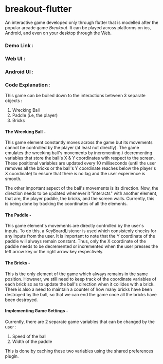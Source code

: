 # breakout-flutter
An interactive game developed only through flutter that is modelled after the popular arcade game *Breakout*. It can be played across platforms on ios, Android, and even on your desktop through the Web.

### Demo Link : 

### Web UI :

### Android UI :

### Code Explanation :

This game can be boiled down to the interactions between 3 separate objects : 
1. Wrecking Ball
2. Paddle (i.e, the player)
3. Bricks

#### The Wrecking Ball -

This game element constantly moves across the game but its movements cannot be controlled by the player (at least not directly). The game emulates the wrecking ball's movements by incrementing / decrementing variables that store the ball's X & Y coordinates with respect to the screen. These positional variables are updated every 10 milliseconds (until the user removes all the bricks or the ball's Y coordinate reaches below the player's X coordinate) to ensure that there is no lag and the user experience is smooth. 

The other important aspect of the ball's movements is its direction. Now, the direction needs to be updated whenever it "interacts" with another element, that are, the player paddle, the bricks, and the screen walls. Currently, this is being done by tracking the coordinates of all the elements. 

#### The Paddle -

This game element's movements are directly controlled by the user's inputs. To do this, a KeyBoardListener is used which consistenly checks for any inputs from the user. It is important to note that the Y coordinate of the paddle will always remain constant. Thus, only the X coordinate of the paddle needs to be decremented or incremented when the user presses the left arrow key or the right arrow key respectively.

#### The Bricks -

This is the only element of the game which always remains in the same position. However, we still need to keep track of the coordinate variables of each brick so as to update the ball's direction when it collides with a brick. There is also a need to maintain a counter of how many bricks have been destroyed by the ball, so that we can end the game once all the bricks have been destroyed.     

#### Implementing Game Settings - 

Currently, there are 2 separate game variables that can be changed by the user :
1. Speed of the ball
2. Width of the paddle

This is done by caching these two variables using the shared preferences plugin. 

